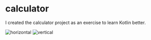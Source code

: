 # calculator
I created the calculator project as an exercise to learn Kotlin better.

<img>![horizontal](https://user-images.githubusercontent.com/97099388/190261493-da6f40a5-50ca-4ae4-b2b6-ba654dd8e46f.png)
<img>![vertical](https://user-images.githubusercontent.com/97099388/190261518-6e4fa2b0-f439-4c66-9a84-167aa832f6f1.jpg)
